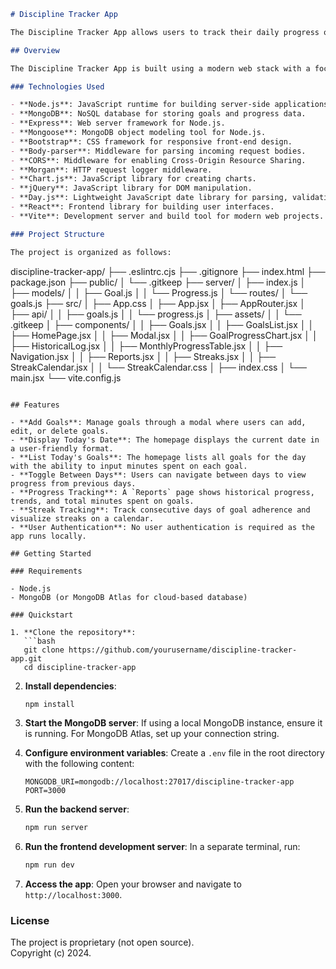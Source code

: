 ```markdown
# Discipline Tracker App

The Discipline Tracker App allows users to track their daily progress on personal goals, enabling them to see how their discipline evolves over time. The app provides an intuitive interface for goal management and progress tracking, fostering accountability and motivation.

## Overview

The Discipline Tracker App is built using a modern web stack with a focus on simplicity and ease of use. The architecture consists of a React frontend bundled with Vite for fast development and a Node.js backend using Express to serve the API. MongoDB is used as the database to store goals and progress data.

### Technologies Used

- **Node.js**: JavaScript runtime for building server-side applications.
- **MongoDB**: NoSQL database for storing goals and progress data.
- **Express**: Web server framework for Node.js.
- **Mongoose**: MongoDB object modeling tool for Node.js.
- **Bootstrap**: CSS framework for responsive front-end design.
- **Body-parser**: Middleware for parsing incoming request bodies.
- **CORS**: Middleware for enabling Cross-Origin Resource Sharing.
- **Morgan**: HTTP request logger middleware.
- **Chart.js**: JavaScript library for creating charts.
- **jQuery**: JavaScript library for DOM manipulation.
- **Day.js**: Lightweight JavaScript date library for parsing, validating, manipulating, and formatting dates.
- **React**: Frontend library for building user interfaces.
- **Vite**: Development server and build tool for modern web projects.

### Project Structure

The project is organized as follows:

```
discipline-tracker-app/
├── .eslintrc.cjs
├── .gitignore
├── index.html
├── package.json
├── public/
│   └── .gitkeep
├── server/
│   ├── index.js
│   ├── models/
│   │   ├── Goal.js
│   │   └── Progress.js
│   └── routes/
│       └── goals.js
├── src/
│   ├── App.css
│   ├── App.jsx
│   ├── AppRouter.jsx
│   ├── api/
│   │   ├── goals.js
│   │   └── progress.js
│   ├── assets/
│   │   └── .gitkeep
│   ├── components/
│   │   ├── Goals.jsx
│   │   ├── GoalsList.jsx
│   │   ├── HomePage.jsx
│   │   ├── Modal.jsx
│   │   ├── GoalProgressChart.jsx
│   │   ├── HistoricalLog.jsx
│   │   ├── MonthlyProgressTable.jsx
│   │   ├── Navigation.jsx
│   │   ├── Reports.jsx
│   │   ├── Streaks.jsx
│   │   ├── StreakCalendar.jsx
│   │   └── StreakCalendar.css
│   ├── index.css
│   └── main.jsx
└── vite.config.js
```

## Features

- **Add Goals**: Manage goals through a modal where users can add, edit, or delete goals.
- **Display Today's Date**: The homepage displays the current date in a user-friendly format.
- **List Today's Goals**: The homepage lists all goals for the day with the ability to input minutes spent on each goal.
- **Toggle Between Days**: Users can navigate between days to view progress from previous days.
- **Progress Tracking**: A `Reports` page shows historical progress, trends, and total minutes spent on goals.
- **Streak Tracking**: Track consecutive days of goal adherence and visualize streaks on a calendar.
- **User Authentication**: No user authentication is required as the app runs locally.

## Getting Started

### Requirements

- Node.js
- MongoDB (or MongoDB Atlas for cloud-based database)

### Quickstart

1. **Clone the repository**:
   ```bash
   git clone https://github.com/yourusername/discipline-tracker-app.git
   cd discipline-tracker-app
   ```

2. **Install dependencies**:
   ```bash
   npm install
   ```

3. **Start the MongoDB server**:
   If using a local MongoDB instance, ensure it is running. For MongoDB Atlas, set up your connection string.

4. **Configure environment variables**:
   Create a `.env` file in the root directory with the following content:
   ```env
   MONGODB_URI=mongodb://localhost:27017/discipline-tracker-app
   PORT=3000
   ```

5. **Run the backend server**:
   ```bash
   npm run server
   ```

6. **Run the frontend development server**:
   In a separate terminal, run:
   ```bash
   npm run dev
   ```

7. **Access the app**:
   Open your browser and navigate to `http://localhost:3000`.

### License

The project is proprietary (not open source).  
Copyright (c) 2024.
```